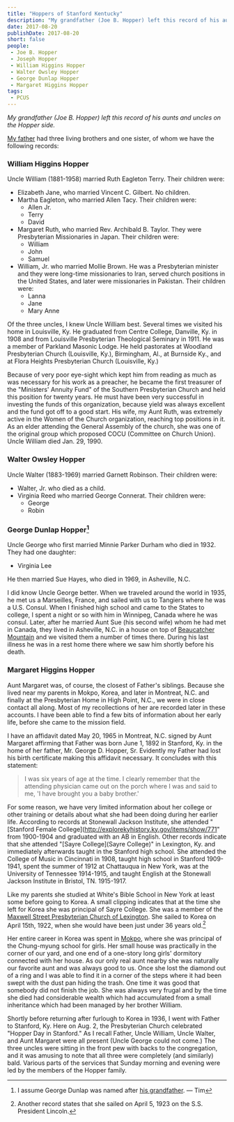 ```yaml
---
title: "Hoppers of Stanford Kentucky"
description: "My grandfather (Joe B. Hopper) left this record of his aunts and uncles on the Hopper side."
date: 2017-08-20
publishDate: 2017-08-20
short: false
people:
 - Joe B. Hopper
 - Joseph Hopper
 - William Higgins Hopper
 - Walter Owsley Hopper
 - George Dunlap Hopper
 - Margaret Higgins Hopper
tags:
 - PCUS
---
```


_My grandfather (Joe B. Hopper) left this record of his aunts and uncles on the Hopper side._

[My father](https://ulsterworldly.com/people/joseph-hopper/) had three living brothers and one sister, of whom we have the following records:

### William Higgins Hopper

Uncle William (1881-1958) married Ruth Eagleton Terry. Their children were:

* Elizabeth Jane, who married Vincent C. Gilbert. No children.
* Martha Eagleton, who married Allen Tacy. Their children were:
    *  Allen Jr.
    *  Terry
    *  David
*  Margaret Ruth, who married Rev. Archibald B. Taylor. They were Presbyterian Missionaries in Japan. Their children were:
    + William
    + John
    + Samuel
* William, Jr. who married Mollie Brown. He was a Presbyterian minister and they were long-time missionaries to Iran, served church positions in the United States, and later were missionaries in Pakistan. Their children were:
    + Lanna
    + Jane
    + Mary Anne

Of the three uncles, I knew Uncle William best. Several times we visited his home in Louisville, Ky. He graduated from Centre College, Danville, Ky. in 1908 and from Louisville Presbyterian Theological Seminary in 1911. He was a member of Parkland Masonic Lodge. He held pastorates at Woodland Presbyterian Church (Louisville, Ky.), Birmingham, Al., at Burnside Ky., and at Flora Heights Presbyterian Church (Louisville, Ky.)

Because of very poor eye-sight which kept him from reading as much as was necessary for his work as a preacher, he became the first treasurer of the "Ministers' Annuity Fund" of the Southern Presbyterian Church and held this position for twenty years. He must have been very successful in investing the funds of this organization, because yield was always excellent and the fund got off to a good start. His wife, my Aunt Ruth, was extremely active in the Women of the Church organization, reaching top positions in it. As an elder attending the General Assembly of the church, she was one of the original group which proposed COCU (Committee on Church Union). Uncle William died Jan. 29, 1990.

### Walter Owsley Hopper

Uncle Walter (1883-1969) married Garnett Robinson. Their children were:

* Walter, Jr. who died as a child.
* Virginia Reed who married George Connerat. Their children were:
    * George
    * Robin

### George Dunlap Hopper[^georgedunlap]

Uncle George who first married Minnie Parker Durham who died in 1932. They had one daughter:

* Virginia Lee

He then married Sue Hayes, who died in 1969, in Asheville, N.C.

I did know Uncle George better. When we traveled around the world in 1935, he met us a Marseilles, France, and sailed with us to Tangiers where he was a U.S. Consul. When I finished high school and came to the States to college, I spent a night or so with him in Winnipeg, Canada where he was consul. Later, after he married Aunt Sue (his second wife) whom he had met in Canada, they lived in Asheville, N.C. in a house on top of [Beaucatcher Mountain](https://en.wikipedia.org/wiki/Beaucatcher_Mountain) and we visited them a number of times there. During his last illness he was in a rest home there where we saw him shortly before his death.

### Margaret Higgins Hopper

Aunt Margaret was, of course, the closest of Father's siblings. Because she lived near my parents in Mokpo, Korea, and later in Montreat, N.C. and finally at the Presbyterian Home in High Point, N.C., we were in close contact all along. Most of my recollections of her are recorded later in these accounts. I have been able to find a few bits of information about her early life, before she came to the mission field.

I have an affidavit dated May 20, 1965 in Montreat, N.C. signed by Aunt Margaret affirming that Father was born June 1, 1892 in Stanford, Ky. in the home of her father, Mr. George D. Hopper, Sr. Evidently my Father had lost his birth certificate making this affidavit necessary. It concludes with this statement:

> I was six years of age at the time. I clearly remember that the
attending physician came out on the porch where I was and said to me, 'I
have brought you a baby brother.'

For some reason, we have very limited information about her college or other training or details about what she had been doing during her earlier life. According to records at Stonewall Jackson Institute, she attended "[Stanford Female College](http://explorekyhistory.ky.gov/items/show/771" from 1900-1904 and graduated with an AB in English. Other records indicate that she attended "[Sayre College](Sayre College)" in Lexington, Ky. and immediately afterwards taught in the Stanford high school. She attended the College of Music in Cincinnati in 1908, taught high school in Stanford 1909-1941, spent the summer of 1912 at Chattauqua in New York, was at the University of Tennessee 1914-1915, and taught English at the Stonewall Jackson Institute in Bristol, TN. 1915-1917.

Like my parents she studied at White's Bible School in New York at least some before going to Korea. A small clipping indicates that at the time she left for Korea she was principal of Sayre College. She was a member of the [Maxwell Street Presbyterian Church of Lexington](http://www.maxpres.org/). She sailed to Korea on April 15th, 1922, when she would have been just under 36 years old.[^sslincoln]

Her entire career in Korea was spent in [Mokpo](https://en.wikipedia.org/wiki/Mokpo "Mokpo - Wikipedia"), where she was principal of the Chung-myung school for girls. Her small house was practically in the corner of our yard, and one end of a one-story long girls' dormitory connected with her house. As our only real aunt nearby she was naturally our favorite aunt and was always good to us. Once she lost the diamond out of a ring and I was able to find it in a corner of the steps where it had been swept with the dust pan hiding the trash. One time it was good that somebody did not finish the job. She was always very frugal and by the time she died had considerable wealth which had accumulated from a small inheritance which had been managed by her brother William.

Shortly before returning after furlough to Korea in 1936, I went with Father to
Stanford, Ky. Here on Aug. 2, the Presbyterian Church celebrated "Hopper Day in Stanford." As I recall Father, Uncle William, Uncle Walter, and Aunt Margaret were all present (Uncle George could not come.) The three uncles were sitting in the front pew with backs to the congregation, and it was amusing to note that all three were completely (and similarly) bald. Various parts of the services that Sunday morning and evening were led by the members of the Hopper family.

[^sslincoln]: Another record states that she sailed on April 5, 1923 on the S.S. President Lincoln.
[^georgedunlap]: I assume George Dunlap was named after [his grandfather](https://ulsterworldly.com/post/dunlap-family/). — Tim